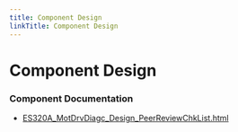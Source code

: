 ```yaml
---
title: Component Design
linkTitle: Component Design
---
```


# Component Design
### Component Documentation

- [ES320A_MotDrvDiagc_Design_PeerReviewChkList.html](Doc/ES320A_MotDrvDiagc_Design_PeerReviewChkList.html)

